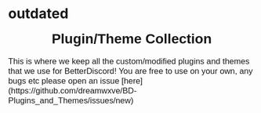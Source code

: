 # outdated
<div style="text-align: center; font-family: Arial, sans-serif; color: #white; font-size: 2em; margin-bottom: 20px;">
    <strong>Plugin/Theme Collection</strong>
</div>
<p style="font-family: Arial, sans-serif; font-size: 1.2em; color: #white;">
    This is where we keep all the custom/modified plugins and themes that we use for BetterDiscord! You are free to use on your own, any bugs etc please open an issue [here](https://github.com/dreamwxve/BD-Plugins_and_Themes/issues/new)
</p>
